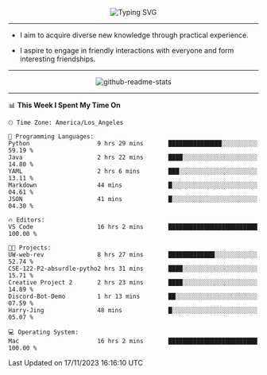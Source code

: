 <p align="center">
  <img src="https://readme-typing-svg.demolab.com?font=Fira+Code&weight=500&size=32&duration=2500&pause=1600&center=true&vCenter=true&random=false&width=1024&height=64&lines=Hi+there+%F0%9F%91%8B;I'm+delighted+you+could+make+it+here+%F0%9F%8E%89;I'm+Harry%2C+a+college+student+still+finding+my+way" alt="Typing SVG" />
</p>


---


- I aim to acquire diverse new knowledge through practical experience.

- I aspire to engage in friendly interactions with everyone and form interesting friendships.


---


<p align="center">
  <img src="https://github-readme-stats.vercel.app/api?username=Harry-Jing&show_icons=true" alt="github-readme-stats"/>
</p>


---

<!--START_SECTION:waka-->
📊 **This Week I Spent My Time On** 

```text
🕑︎ Time Zone: America/Los_Angeles

💬 Programming Languages: 
Python                   9 hrs 29 mins       ███████████████░░░░░░░░░░   59.19 % 
Java                     2 hrs 22 mins       ████░░░░░░░░░░░░░░░░░░░░░   14.80 % 
YAML                     2 hrs 6 mins        ███░░░░░░░░░░░░░░░░░░░░░░   13.11 % 
Markdown                 44 mins             █░░░░░░░░░░░░░░░░░░░░░░░░   04.61 % 
JSON                     41 mins             █░░░░░░░░░░░░░░░░░░░░░░░░   04.30 % 

🔥 Editors: 
VS Code                  16 hrs 2 mins       █████████████████████████   100.00 % 

🐱‍💻 Projects: 
UW-web-rev               8 hrs 27 mins       █████████████░░░░░░░░░░░░   52.74 % 
CSE-122-P2-absurdle-pytho2 hrs 31 mins       ████░░░░░░░░░░░░░░░░░░░░░   15.71 % 
Creative Project 2       2 hrs 23 mins       ████░░░░░░░░░░░░░░░░░░░░░   14.89 % 
Discord-Bot-Demo         1 hr 13 mins        ██░░░░░░░░░░░░░░░░░░░░░░░   07.59 % 
Harry-Jing               48 mins             █░░░░░░░░░░░░░░░░░░░░░░░░   05.07 % 

💻 Operating System: 
Mac                      16 hrs 2 mins       █████████████████████████   100.00 % 
```


 Last Updated on 17/11/2023 16:16:10 UTC
<!--END_SECTION:waka-->
